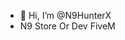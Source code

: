 - 👋 Hi, I’m @N9HunterX
- N9 Store Or Dev FiveM

<!---
N9HunterX/N9HunterX is a ✨ special ✨ repository because its `README.md` (this file) appears on your GitHub profile.
You can click the Preview link to take a look at your changes.
--->
